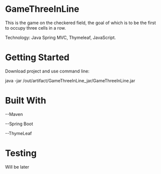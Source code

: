 # GameThreeInLine

This is the game on the checkered field, the goal of which is to be the first to occupy three cells in a row.

Technology: Java Spring MVC, Thymeleaf, JavaScript.

# Getting Started

Download project and use command line:

java -jar /out/artifact/GameThreeInLine_jar/GameThreeInLine.jar



# Built With

  --Maven
  
  --Spring Boot
  
  --ThymeLeaf
  
  
  
# Testing

Will be later
